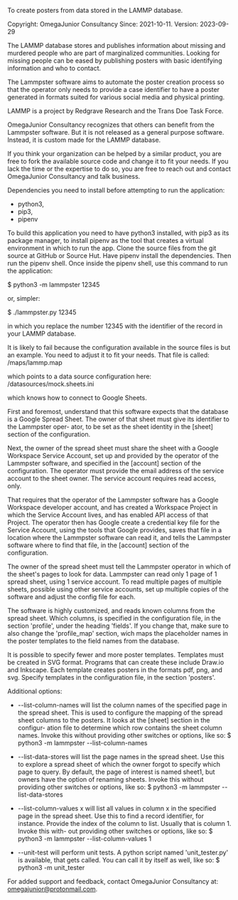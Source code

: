 To create posters from data stored in the LAMMP database.

Copyright: OmegaJunior Consultancy
Since: 2021-10-11.
Version: 2023-09-29

The LAMMP database stores and publishes information about
missing and murdered people who are part of marginalized 
communities. Looking for missing people can be eased by 
publishing posters with basic identifying information and
who to contact. 

The Lammpster software aims to automate the poster creation
process so that the operator only needs to provide a case 
identifier to have a poster generated in formats suited for 
various social media and physical printing.

LAMMP is a project by Redgrave Research and the Trans Doe
Task Force. 

OmegaJunior Consultancy recognizes that others can benefit
from the Lammpster software. But it is not released as a 
general purpose software. Instead, it is custom made for the 
LAMMP database. 

If you think your organization can be helped by a similar 
product, you are free to fork the available source code and 
change it to fit your needs. If you lack the time or the 
expertise to do so, you are free to reach out and contact 
OmegaJunior Consultancy and talk business.

Dependencies you need to install before attempting to run 
the application: 
- python3,
- pip3,
- pipenv

To build this application you need to have python3 installed,
with pip3 as its package manager, to install pipenv as the
tool that creates a virtual environment in which to run the 
app. Clone the source files from the git source at GitHub
or Source Hut. Have pipenv install the dependencies. Then 
run the pipenv shell. Once inside the pipenv shell, use this
command to run the application: 
  
$ python3 -m lammpster 12345  

or, simpler:

$ ./lammpster.py 12345
  
in which you replace the number 12345 with the identifier of
the record in your LAMMP database.  
  
It is likely to fail because the configuration available in
the source files is but an example. You need to adjust it to
fit your needs. That file is called:  
/maps/lammp.map  

which points to a data source configuration here:  
/datasources/mock.sheets.ini  

which knows how to connect to Google Sheets.
  
First and foremost, understand that this software expects 
that the database is a Google Spread Sheet. The owner of 
that sheet must give its identifier to the Lammpster oper-
ator, to be set as the sheet identity in the [sheet] section
of the configuration. 
  
Next, the owner of the spread sheet must share the sheet with 
a Google Workspace Service Account, set up and provided by 
the operator of the Lammpster software, and specified in the
[account] section of the configuration. The operator must 
provide the email address of the service account to the sheet
owner. The service account requires read access, only. 
  
That requires that the operator of the Lammpster software has
a Google Workspace developer account, and has created a 
Workspace Project in which the Service Account lives, and has
enabled API access of that Project. The operator then has 
Google create a credential key file for the Service Account, 
using the tools that Google provides, saves that file in a 
location where the Lammpster software can read it, and tells
the Lammpster software where to find that file, in the 
[account] section of the configuration.
  
The owner of the spread sheet must tell the Lammpster 
operator in which of the sheet's pages to look for data. 
Lammpster can read only 1 page of 1 spread sheet, using 1 
service account. To read multiple pages of multiple sheets, 
possible using other service accounts, set up multiple 
copies of the software and adjust the config file for each.

The software is highly customized, and reads known columns 
from the spread sheet. Which columns, is specified in the 
configuration file, in the section 'profile', under the 
heading 'fields'. If you change that, make sure to also 
change the 'profile_map' section, wich maps the placeholder
names in the poster templates to the field names from the 
database.
  
It is possible to specify fewer and more poster templates. 
Templates must be created in SVG format. Programs that can 
create these include Draw.io and Inkscape. Each template 
creates posters in the formats pdf, png, and svg. Specify 
templates in the configuration file, in the section 
'posters'. 

Additional options:  
- --list-column-names will list the column names of the 
  specified page in the spread sheet. This is used to 
  configure the mapping of the spread sheet columns to the 
  posters. It looks at the [sheet] section in the configur-
  ation file to determine which row contains the sheet 
  column names. Invoke this without providing other switches
  or options, like so: 
  $ python3 -m lammpster --list-column-names  

- --list-data-stores will list the page names in the spread 
  sheet. Use this to explore a spread sheet of which the 
  owner forgot to specify which page to query. By default, 
  the page of interest is named sheet1, but owners have the 
  option of renaming sheets. Invoke this without providing 
  other switches or options, like so: 
  $ python3 -m lammpster --list-data-stores  

- --list-column-values x will list all values in column x in
  the specified page in the spread sheet. Use this to find a
  record identifier, for instance. Provide the index of the
  column to list. Usually that is column 1. Invoke this with-
  out providing other switches or options, like so: 
  $ python3 -m lammpster --list-column-values 1

- --unit-test will perform unit tests. A python script named
  'unit_tester.py' is available, that gets called. You can 
  call it by itself as well, like so: 
  $ python3 -m unit_tester
  
For added support and feedback, contact OmegaJunior Consultancy 
at: omegajunior@protonmail.com. 

